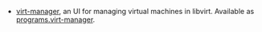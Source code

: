 - [virt-manager](https://virt-manager.org/), an UI for managing virtual machines in libvirt. Available as [programs.virt-manager](#opt-programs.virt-manager.enable).
